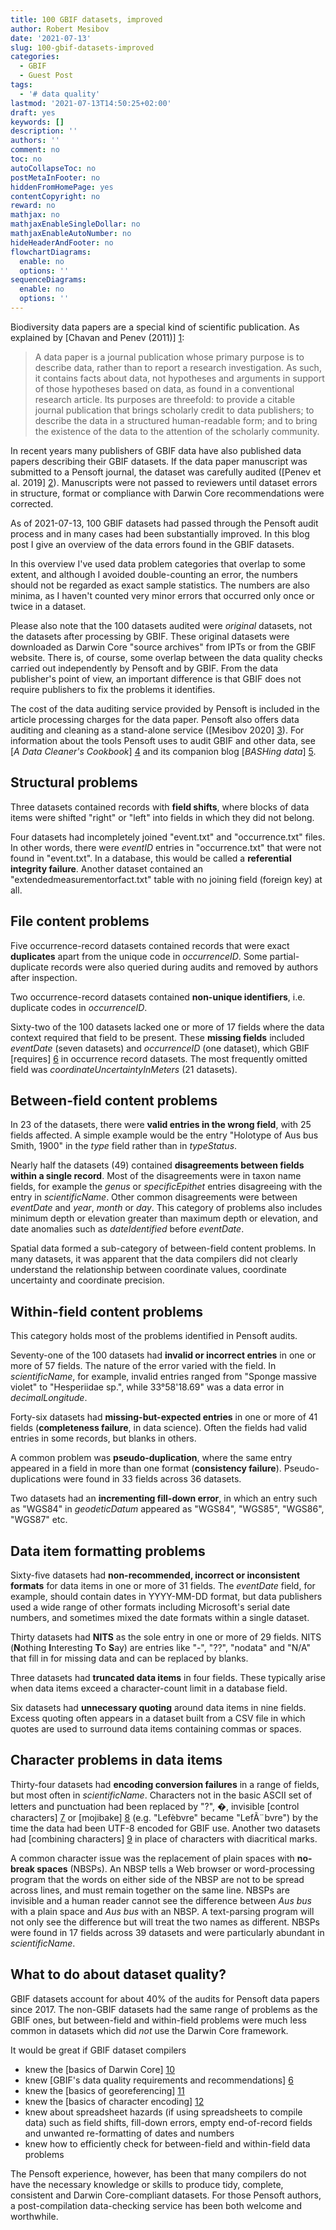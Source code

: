 ```yaml
---
title: 100 GBIF datasets, improved
author: Robert Mesibov
date: '2021-07-13'
slug: 100-gbif-datasets-improved
categories:
  - GBIF
  - Guest Post
tags:
  - '# data quality'
lastmod: '2021-07-13T14:50:25+02:00'
draft: yes
keywords: []
description: ''
authors: ''
comment: no
toc: no
autoCollapseToc: no
postMetaInFooter: no
hiddenFromHomePage: yes
contentCopyright: no
reward: no
mathjax: no
mathjaxEnableSingleDollar: no
mathjaxEnableAutoNumber: no
hideHeaderAndFooter: no
flowchartDiagrams:
  enable: no
  options: ''
sequenceDiagrams:
  enable: no
  options: ''
---
```



Biodiversity data papers are a special kind of scientific publication. As explained by [Chavan and Penev (2011)] [1]:

>A data paper is a journal publication whose primary purpose is to describe data, rather than to report a research investigation. As such, it contains facts about data, not hypotheses and arguments in support of those hypotheses based on data, as found in a conventional research article. Its purposes are threefold: to provide a citable journal publication that brings scholarly credit to data publishers; to describe the data in a structured human-readable form; and to bring the existence of the data to the attention of the scholarly community.

In recent years many publishers of GBIF data have also published data papers describing their GBIF datasets. If the data paper manuscript was submitted to a Pensoft journal, the dataset was carefully audited ([Penev et al. 2019] [2]). Manuscripts were not passed to reviewers until dataset errors in structure, format or compliance with Darwin Core recommendations were corrected.

<!--more-->

As of 2021-07-13, 100 GBIF datasets had passed through the Pensoft audit process and in many cases had been substantially improved. In this blog post I give an overview of the data errors found in the GBIF datasets.

In this overview I've used data problem categories that overlap to some extent, and although I avoided double-counting an error, the numbers should not be regarded as exact sample statistics. The numbers are also minima, as I haven't counted very minor errors that occurred only once or twice in a dataset.

Please also note that the 100 datasets audited were *original* datasets, not the datasets after processing by GBIF. These original datasets were downloaded as Darwin Core "source archives" from IPTs or from the GBIF website. There is, of course, some overlap between the data quality checks carried out independently by Pensoft and by GBIF. From the data publisher's point of view, an important difference is that GBIF does not require publishers to fix the problems it identifies.

The cost of the data auditing service provided by Pensoft is included in the article processing charges for the data paper. Pensoft also offers data auditing and cleaning as a stand-alone service ([Mesibov 2020] [3]). For information about the tools Pensoft uses to audit GBIF and other data, see [*A Data Cleaner's Cookbook*] [4] and its companion blog [*BASHing data*] [5].

## Structural problems

Three datasets contained records with **field shifts**, where blocks of data items were shifted "right" or "left" into fields in which they did not belong.

Four datasets had incompletely joined "event.txt" and "occurrence.txt" files. In other words, there were *eventID* entries in "occurrence.txt" that were not found in "event.txt". In a database, this would be called a **referential integrity failure**. Another dataset contained an "extendedmeasurementorfact.txt" table with no joining field (foreign key) at all.

## File content problems

Five occurrence-record datasets contained records that were exact **duplicates** apart from the unique code in *occurrenceID*. Some partial-duplicate records were also queried during audits and removed by authors after inspection.

Two occurrence-record datasets contained **non-unique identifiers**, i.e. duplicate codes in *occurrenceID*.

Sixty-two of the 100 datasets lacked one or more of 17 fields where the data context required that field to be present. These **missing fields** included *eventDate* (seven datasets) and *occurrenceID* (one dataset), which GBIF [requires] [6] in occurrence record datasets. The most frequently omitted field was *coordinateUncertaintyInMeters* (21 datasets).

## Between-field content problems

In 23 of the datasets, there were **valid entries in the wrong field**, with 25 fields affected. A simple example would be the entry "Holotype of Aus bus Smith, 1900" in the *type* field rather than in *typeStatus*.

Nearly half the datasets (49) contained **disagreements between fields within a single record**. Most of the disagreements were in taxon name fields, for example the *genus* or *specificEpithet* entries disagreeing with the entry in *scientificName*. Other common disagreements were between *eventDate* and *year*, *month* or *day*. This category of problems also includes minimum depth or elevation greater than maximum depth or elevation, and date anomalies such as *dateIdentified* before *eventDate*.

Spatial data formed a sub-category of between-field content problems. In many datasets, it was apparent that the data compilers did not clearly understand the relationship between coordinate values, coordinate uncertainty and coordinate precision.

## Within-field content problems

This category holds most of the problems identified in Pensoft audits.

Seventy-one of the 100 datasets had **invalid or incorrect entries** in one or more of 57 fields. The nature of the error varied with the field. In *scientificName*, for example, invalid entries ranged from "Sponge massive violet" to "Hesperiidae sp.", while 33°58'18.69" was a data error in *decimalLongitude*.

Forty-six datasets had **missing-but-expected entries** in one or more of 41 fields (**completeness failure**, in data science). Often the fields had valid entries in some records, but blanks in others.

A common problem was **pseudo-duplication**, where the same entry appeared in a field in more than one format (**consistency failure**). Pseudo-duplications were found in 33 fields across 36 datasets.

Two datasets had an **incrementing fill-down error**, in which an entry such as "WGS84" in *geodeticDatum* appeared as "WGS84", "WGS85", "WGS86", "WGS87" etc.

## Data item formatting problems

Sixty-five datasets had **non-recommended, incorrect or inconsistent formats** for data items in one or more of 31 fields. The *eventDate* field, for example, should contain dates in YYYY-MM-DD format, but data publishers used a wide range of other formats including Microsoft's serial date numbers, and sometimes mixed the date formats within a single dataset.

Thirty datasets had **NITS** as the sole entry in one or more of 29 fields. NITS (**N**othing **I**nteresting **T**o **S**ay) are entries like "-", "??", "nodata" and "N/A" that fill in for missing data and can be replaced by blanks.

Three datasets had **truncated data items** in four fields. These typically arise when data items exceed a character-count limit in a database field.

Six datasets had **unnecessary quoting** around data items in nine fields. Excess quoting often appears in a dataset built from a CSV file in which quotes are used to surround data items containing commas or spaces.

## Character problems in data items

Thirty-four datasets had **encoding conversion failures** in a range of fields, but most often in *scientificName*. Characters not in the basic ASCII set of letters and punctuation had been replaced by "?", &#xFFFD;, invisible [control characters] [7] or [mojibake] [8] (e.g. "Lefèbvre" became "LefÃ¨bvre") by the time the data had been UTF-8 encoded for GBIF use. Another two datasets had [combining characters] [9] in place of characters with diacritical marks.

A common character issue was the replacement of plain spaces with **no-break spaces** (NBSPs). An NBSP tells a Web browser or word-processing program that the words on either side of the NBSP are not to be spread across lines, and must remain together on the same line. NBSPs are invisible and a human reader cannot see the difference between *Aus bus* with a plain space and *Aus bus* with an NBSP. A text-parsing program will not only see the difference but will treat the two names as different. NBSPs were found in 17 fields across 39 datasets and were particularly abundant in *scientificName*.

## What to do about dataset quality?

GBIF datasets account for about 40% of the audits for Pensoft data papers since 2017. The non-GBIF datasets had the same range of problems as the GBIF ones, but between-field and within-field problems were much less common in datasets which did *not* use the Darwin Core framework.

It would be great if GBIF dataset compilers

+ knew the [basics of Darwin Core] [10]
+ knew [GBIF's data quality requirements and recommendations] [6]
+ knew the [basics of georeferencing] [11]
+ knew the [basics of character encoding] [12]
+ knew about spreadsheet hazards (if using spreadsheets to compile data) such as field shifts, fill-down errors, empty end-of-record fields and unwanted re-formatting of dates and numbers
+ knew how to efficiently check for between-field and within-field data problems

The Pensoft experience, however, has been that many compilers do not have the necessary knowledge or skills to produce tidy, complete, consistent and Darwin Core-compliant datasets. For those Pensoft authors, a post-compilation data-checking service has been both welcome and worthwhile.


[1]:https://doi.org/10.1186/1471-2105-12-S15-S2
[2]:https://doi.org/10.3897/biss.3.35019
[3]:https://blog.pensoft.net/2020/10/21/data-checking-for-biodiversity-collections-and-other-biodiversity-data-compilers-from-pensoft/
[4]:https://www.datafix.com.au/cookbook/
[5]:https://www.datafix.com.au/BASHing/
[6]:https://www.gbif.org/data-quality-requirements-occurrences
[7]:https://en.wikipedia.org/wiki/Control_character
[8]:https://en.wikipedia.org/wiki/Mojibake
[9]:https://en.wikipedia.org/wiki/Combining_character
[10]:https://dwc.tdwg.org/terms/
[11]:https://docs.gbif.org/georeferencing-best-practices/1.0/en/
[12]:https://kunststube.net/encoding/


